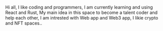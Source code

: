 Hi all, I like coding and programmers,
I am currently learning and using React and Rust,
My main idea in this space to become a talent coder and help each other,
I am intrested with Web app and Web3 app,
I likie crypto and NFT spaces..
